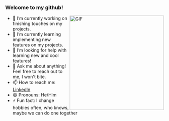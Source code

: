 ### Welcome to my github!

<img align="right" alt="GIF" src="https://user-images.githubusercontent.com/98872331/214471298-fe37aaab-f12a-405f-bd98-69f61ebc8e09.gif" width="299" height="302" />


- 🔭 I’m currently working on finishing touches on my projects.
- 🌱 I’m currently learning implementing new features on my projects.
- 🤔 I’m looking for help with learning new and cool features!
- 💬 Ask me about anything! Feel free to reach out to me, I won't bite.
- 📫 How to reach me: [LinkedIn](https://www.linkedin.com/in/khorex/)
- 😄 Pronouns: He/Him
- ⚡ Fun fact: I change hobbies often, who knows, maybe we can do one together

<!--
**RexKho/RexKho** is a ✨ _special_ ✨ repository because its `README.md` (this file) appears on your GitHub profile.

Here are some ideas to get you started:

- 🔭 I’m currently working on ...
- 🌱 I’m currently learning ...
- 👯 I’m looking to collaborate on ...
- 🤔 I’m looking for help with ...
- 💬 Ask me about ...
- 📫 How to reach me: ...
- 😄 Pronouns: ...
- ⚡ Fun fact: ...
-->

